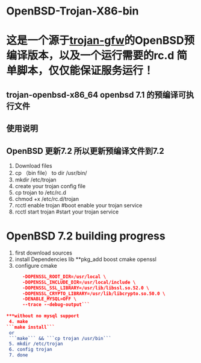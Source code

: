 # OpenBSD-Trojan-X86-bin
# 这是一个源于[trojan-gfw](https://github.com/trojan-gfw/trojan)的OpenBSD预编译版本，以及一个运行需要的rc.d 简单脚本，仅仅能保证服务运行！

## trojan-openbsd-x86_64 openbsd 7.1 的预编译可执行文件

## 使用说明

## OpenBSD 更新7.2 所以更新预编译文件到7.2

1. Download files
2. cp （bin file） to dir /usr/bin/
3. mkdir /etc/trojan
4. create your trojan config file 
5. cp trojan to /etc/rc.d 
6. chmod +x /etc/rc.d/trojan
7. rcctl enable trojan #boot enable your trojan service
8. rcctl start trojan #start your trojan service

# OpenBSD 7.2 building progress 
1. first download sources 
2. install Dependencies lib
**pkg_add boost cmake openssl
3. configure cmake
```cmake -DCMAKE_INSTALL_PREFIX=/usr/bin/trojan \
      -DOPENSSL_ROOT_DIR=/usr/local \
      -DOPENSSL_INCLUDE_DIR=/usr/local/include \
      -DOPENSSL_SSL_LIBRARY=/usr/lib/libssl.so.52.0 \
      -DOPENSSL_CRYPTO_LIBRARY=/usr/lib/libcrypto.so.50.0 \
      -DENABLE_MYSQL=OFF \
      --trace --debug-output```
      
***without no mysql support
 4. make
```make install```
 or 
 ```make``` && ```cp trojan /usr/bin```
 5. mkdir /etc/trojan
 6. config trojan
 7. done
